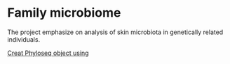 # Family microbiome
The project emphasize on analysis of skin microbiota in genetically related individuals.

[Creat Phyloseq object using](phyloseq) 
